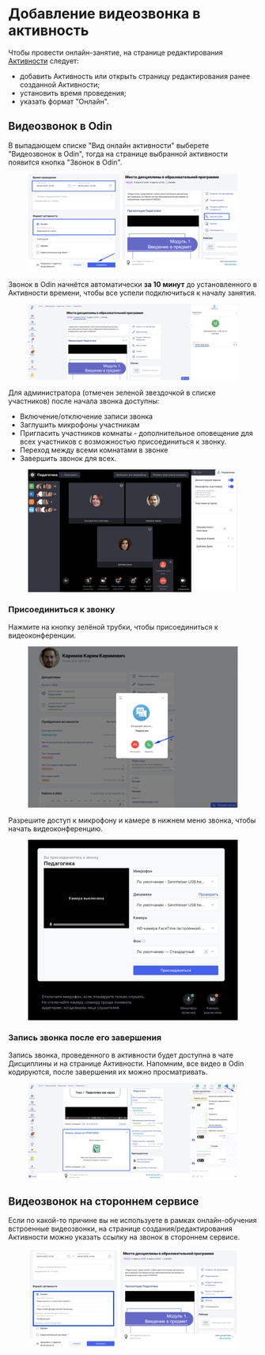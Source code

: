 # Добавление видеозвонка в активность

Чтобы провести онлайн-занятие, на странице редактирования [Активности](../../struktura/aktivnosti/) следует:

* добавить  Активность или открыть страницу  редактирования ранее созданной Активности;
* установить время проведения;
* указать формат  "Онлайн".

## Видеозвонок в Odin

В выпадающем списке "Вид онлайн активности" выберете "Видеозвонок в Odin", тогда на странице выбранной активности появится кнопка "Звонок в Odin".&#x20;

<figure><img src="../../.gitbook/assets/image (908).png" alt=""><figcaption></figcaption></figure>

Звонок в Odin начнётся автоматически **за 10 минут** до установленного  в Активности времени, чтобы все успели подключиться к началу занятия.&#x20;

<figure><img src="../../.gitbook/assets/image (912).png" alt=""><figcaption></figcaption></figure>

Для администратора (отмечен зеленой звездочкой в списке участников) после начала звонка доступны:

* Включение/отключение записи звонка
* Заглушить микрофоны участникам
* Пригласить участников комнаты - дополнительное оповещение для всех участников с возможностью присоединиться к звонку.
* Переход между всеми комнатами в звонке
* Завершить звонок для всех.

<figure><img src="../../.gitbook/assets/image (915).png" alt=""><figcaption></figcaption></figure>

### Присоединиться к звонку&#x20;

Нажмите на кнопку зелёной трубки, чтобы присоединиться к видеоконференции.

<figure><img src="../../.gitbook/assets/image (916).png" alt=""><figcaption></figcaption></figure>

Разрешите доступ к микрофону и камере в нижнем меню звонка, чтобы начать видеоконференцию.

<figure><img src="../../.gitbook/assets/image (917).png" alt=""><figcaption></figcaption></figure>

### Запись звонка после его завершения

Запись звонка, проведенного в активности будет доступна в чате  Дисциплины и на странице Активности. Напомним, все видео в  Odin кодируются, после завершения их можно просматривать.

<figure><img src="../../.gitbook/assets/image (918).png" alt=""><figcaption></figcaption></figure>

## Видеозвонок на стороннем сервисе

Если по какой-то причине вы не используете в рамках онлайн-обучения встроенные видеозвонки, на странице создания/редактирования Активности можно указать ссылку на звонок в стороннем сервисе.

<figure><img src="../../.gitbook/assets/image (89).png" alt=""><figcaption></figcaption></figure>
